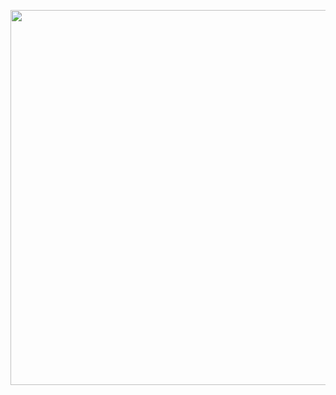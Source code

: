 <p align="center">
    <img height=600 align="center" src="https://github-readme-stats.vercel.app/api/wakatime?username=MrSpavn&layout=compact&theme=merko&custom_title=Sasavn%20Wakatime%20Stats"/>
</p>